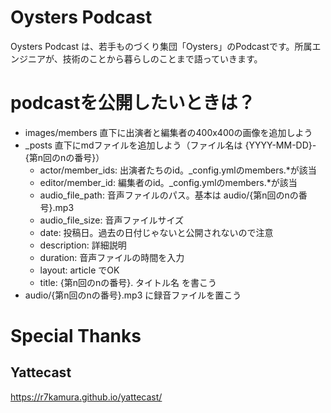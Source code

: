 # Oysters Podcast
Oysters Podcast は、若手ものづくり集団「Oysters」のPodcastです。所属エンジニアが、技術のことから暮らしのことまで語っていきます。

# podcastを公開したいときは？
- images/members 直下に出演者と編集者の400x400の画像を追加しよう
- _posts 直下にmdファイルを追加しよう（ファイル名は {YYYY-MM-DD}-{第n回のnの番号}）
    - actor/member_ids: 出演者たちのid。_config.ymlのmembers.*が該当
    - editor/member_id: 編集者のid。_config.ymlのmembers.*が該当
    - audio_file_path: 音声ファイルのパス。基本は audio/{第n回のnの番号}.mp3
    - audio_file_size: 音声ファイルサイズ
    - date: 投稿日。過去の日付じゃないと公開されないので注意
    - description: 詳細説明
    - duration: 音声ファイルの時間を入力
    - layout: article でOK
    - title: {第n回のnの番号}. タイトル名 を書こう
- audio/{第n回のnの番号}.mp3 に録音ファイルを置こう

# Special Thanks

## Yattecast
https://r7kamura.github.io/yattecast/
